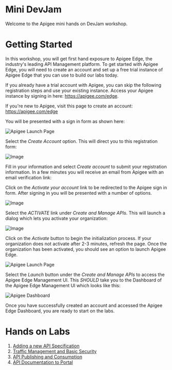 # Mini DevJam

Welcome to the Apigee mini hands on DevJam workshop.

# Getting Started

  In this workshop, you will get first hand exposure to Apigee Edge, the industry's leading API Management platform. To get started with Apigee Edge, you will need to create an account and set up a free trial instance of Apigee Edge that you can use to build our labs today.

  If you already have a trial account with Apigee, you can skip the following registration steps and use your existing instance. Access your Apigee instance by signing in here: <a href="https://apigee.com/edge" target="_blank">https://apigee.com/edge</a>.

   If you're new to Apigee, visit this page to create an account: <a href="https://apigee.com/edge" target="_blank">https://apigee.com/edge</a>

  You will be presented with a sign in form as shown here:

  ![Apigee Launch Page](images/sign-in-sign-up.png)

  Select the _Create Account_ option. This will direct you to this registration form:

  ![Image](images/registration-form.png) 

  Fill in your information and select _Create account_ to submit your registration information. In a few minutes you will receive an email from Apigee with an email verification link:

  Click on the _Activate your account_ link to be redirected to the Apigee sign in form. After signing in you will be presented with a number of options. 

  ![Image](images/account-options.png) 

  Select the _ACTIVATE_ link under _Create and Manage APIs_. This will launch a dialog which lets you activate your organization:

  ![Image](images/activate-org.png)

  Click on the _Activate_ button to begin the initialization process. If your organization does not activate after 2-3 minutes, refresh the page. Once the organization has been activated, you should see an option to launch Apigee Edge.

  ![Apigee Launch Page](images/apigee-accounts.png)

  Select the *Launch* button under the *Create and Manage APIs* to access the Apigee Edge Management UI. This *SHOULD* take you to the Dashboard of the Apigee Edge Management UI which looks like this:

  ![Apigee Dashboard](images/dashboard.png)


  Once you have successfully created an account and accessed the Apigee Edge Dashboard, you are ready to start on the labs. 


# Hands on Labs

1. [Adding a new API Specification](lab1.md)
2. [Traffic Management and Basic Security](lab2.md)
3. [API Publishing and Consumption](lab3.md)
4. [API Documentation to Portal](lab4.md)

